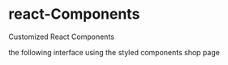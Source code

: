 # react-Components

Customized React Components

the following interface using the styled components shop page
